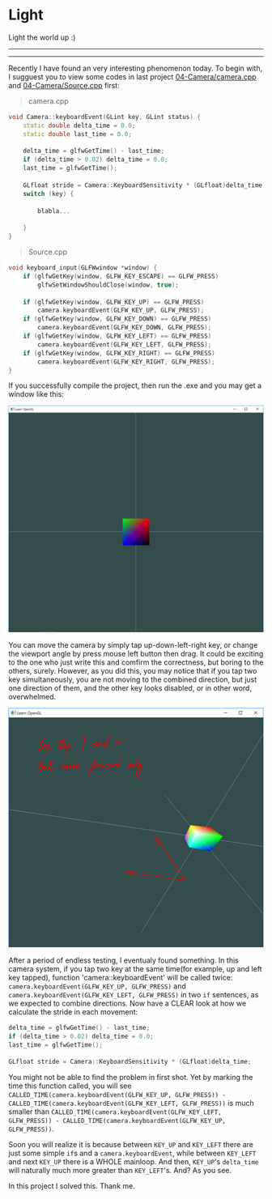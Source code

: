 # Light
Light the world up :)

-----------------------------------------------------------
-----------------------------------------------------------

Recently I have found an very interesting phenomenon today. To begin with, I sugguest you to view some codes in last project [04-Camera/camera.cpp](https://github.com/LittPhia/Computer-Graphics/blob/master/04-Camera/Project4/camera.cpp) and [04-Camera/Source.cpp](https://github.com/LittPhia/Computer-Graphics/blob/master/04-Camera/Project4/Source.cpp) first:
> camera.cpp
```cpp
void Camera::keyboardEvent(GLint key, GLint status) {
	static double delta_time = 0.0;
	static double last_time = 0.0;

	delta_time = glfwGetTime() - last_time;
	if (delta_time > 0.02) delta_time = 0.0;
	last_time = glfwGetTime();

	GLfloat stride = Camera::KeyboardSensitivity * (GLfloat)delta_time;
	switch (key) {
		
		blabla...
	
	}
}
```
> Source.cpp
```cpp
void keyboard_input(GLFWwindow *window) {
	if (glfwGetKey(window, GLFW_KEY_ESCAPE) == GLFW_PRESS)
		glfwSetWindowShouldClose(window, true);

	if (glfwGetKey(window, GLFW_KEY_UP) == GLFW_PRESS)
		camera.keyboardEvent(GLFW_KEY_UP, GLFW_PRESS);
	if (glfwGetKey(window, GLFW_KEY_DOWN) == GLFW_PRESS)
		camera.keyboardEvent(GLFW_KEY_DOWN, GLFW_PRESS);
	if (glfwGetKey(window, GLFW_KEY_LEFT) == GLFW_PRESS)
		camera.keyboardEvent(GLFW_KEY_LEFT, GLFW_PRESS);
	if (glfwGetKey(window, GLFW_KEY_RIGHT) == GLFW_PRESS)
		camera.keyboardEvent(GLFW_KEY_RIGHT, GLFW_PRESS);
}
```

If you successfully compile the project, then run the .exe and you may get a window like this:

![window first view](https://github.com/LittPhia/Computer-Graphics/blob/master/05-Light/Something%20wired/window%20first%20view.png)

You can move the camera by simply tap up-down-left-right key, or change the viewport angle by press mouse left button then drag. It could be exciting to the one who just write this and comfirm the correctness, but boring to the others, surely. However, as you did this, you may notice that if you tap two key simultaneously, you are not moving to the combined direction, but just one direction of them, and the other key looks disabled, or in other word, overwhelmed.

![window first view](https://github.com/LittPhia/Computer-Graphics/blob/master/05-Light/Something%20wired/why%20I%20am%20just%20moving%20forward.png)


After a period of endless testing, I eventualy found something. In this camera system, if you tap two key at the same time(for example, up and left key tapped), function 'camera::keyboardEvent' will be called twice:
`camera.keyboardEvent(GLFW_KEY_UP, GLFW_PRESS)`
and
`camera.keyboardEvent(GLFW_KEY_LEFT, GLFW_PRESS)`
in two `if` sentences, as we expected to combine directions. Now have a CLEAR look at how we calculate the stride in each movement:
```cpp
delta_time = glfwGetTime() - last_time;
if (delta_time > 0.02) delta_time = 0.0;
last_time = glfwGetTime();

GLfloat stride = Camera::KeyboardSensitivity * (GLfloat)delta_time;
```

You might not be able to find the problem in first shot. Yet by marking the time this function called, you will see
`CALLED_TIME(camera.keyboardEvent(GLFW_KEY_UP, GLFW_PRESS)) - CALLED_TIME(camera.keyboardEvent(GLFW_KEY_LEFT, GLFW_PRESS))`
is much smaller than
`CALLED_TIME(camera.keyboardEvent(GLFW_KEY_LEFT, GLFW_PRESS)) - CALLED_TIME(camera.keyboardEvent(GLFW_KEY_UP, GLFW_PRESS))`.

Soon you will realize it is because between `KEY_UP` and `KEY_LEFT` there are just some simple `if`s and a `camera.keyboardEvent`, while between `KEY_LEFT` and next `KEY_UP` there is a WHOLE mainloop. And then, `KEY_UP`'s `delta_time` will naturally much more greater than `KEY_LEFT`'s. And? As you see.

In this project I solved this. Thank me.



